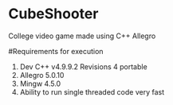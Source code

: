 # CubeShooter
College video game made using C++ Allegro

#Requirements for execution
1. Dev C++ v4.9.9.2 Revisions 4 portable
2. Allegro 5.0.10
3. Mingw 4.5.0
4. Ability to run single threaded code very fast
